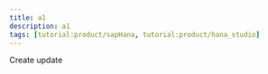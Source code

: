 ```yaml
---
title: a1
description: a1
tags: [tutorial:product/sapHana, tutorial:product/hana_studio]
---
```


Create
update
